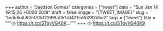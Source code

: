 
+++
author = "Jaydson Gomes"
categories = ["tweet"]
date = "Sun Jan 14 19:15:26 +0000 2018"
draft = false
image = "{TWEET_IMAGE}"
slug = "bc6d5db92ef31512299fa0517d421edfd282d5c2"
tags = ["tweet"]
title = """⛈️ https://t.co/STqyVG40K..."""
+++
⛈️ https://t.co/STqyVG40K9
